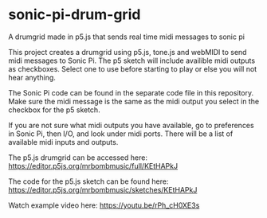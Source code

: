 # sonic-pi-drum-grid
A drumgrid made in p5.js that sends real time midi messages to sonic pi

This project creates a drumgrid using p5.js, tone.js and webMIDI to send midi messages to Sonic Pi.
The p5 sketch will include availible midi outputs as checkboxes. Select one to use before starting to play or else you will not hear anything. 

The Sonic Pi code can be found in the separate code file in this repository.
Make sure the midi message is the same as the midi output you select in the checkbox for the p5 sketch.

If you are not sure what midi outputs you have available, go to preferences in Sonic Pi, then I/O, and look under midi ports. There will be a list of available midi inputs and outputs.


The p5.js drumgrid can be accessed here: https://editor.p5js.org/mrbombmusic/full/KEtHAPkJ

The code for the p5.js sketch can be found here: https://editor.p5js.org/mrbombmusic/sketches/KEtHAPkJ

Watch example video here: https://youtu.be/rPh_cH0XE3s


